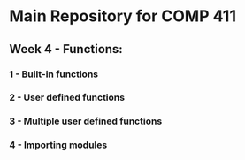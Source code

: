 # Main Repository for COMP 411 
## Week 4 - Functions: 
### 1 - Built-in functions
### 2 - User defined functions
### 3 - Multiple user defined functions
### 4 - Importing modules
